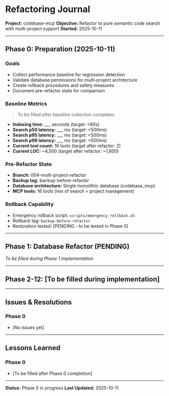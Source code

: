 # Refactoring Journal

**Project:** codebase-mcp
**Objective:** Refactor to pure semantic code search with multi-project support
**Started:** 2025-10-11

---

## Phase 0: Preparation (2025-10-11)

### Goals
- Collect performance baseline for regression detection
- Validate database permissions for multi-project architecture
- Create rollback procedures and safety measures
- Document pre-refactor state for comparison

### Baseline Metrics
> To be filled after baseline collection completes

- **Indexing time:** ___ seconds (target: <60s)
- **Search p50 latency:** ___ ms (target: <500ms)
- **Search p95 latency:** ___ ms (target: <500ms)
- **Search p99 latency:** ___ ms (target: <500ms)
- **Current tool count:** 16 tools (target after refactor: 2)
- **Current LOC:** ~4,500 (target after refactor: ~1,800)

### Pre-Refactor State
- **Branch:** 004-multi-project-refactor
- **Backup tag:** backup-before-refactor
- **Database architecture:** Single monolithic database (codebase_mcp)
- **MCP tools:** 16 tools (mix of search + project management)

### Rollback Capability
- Emergency rollback script: `scripts/emergency_rollback.sh`
- Rollback tag: `backup-before-refactor`
- Restoration tested: [PENDING - to be tested in Phase 0]

---

## Phase 1: Database Refactor (PENDING)

_To be filled during Phase 1 implementation_

---

## Phase 2-12: [To be filled during implementation]

---

## Issues & Resolutions

### Phase 0
- [No issues yet]

---

## Lessons Learned

### Phase 0
- [To be filled after Phase 0 completion]

---

**Status:** Phase 0 in progress
**Last Updated:** 2025-10-11
